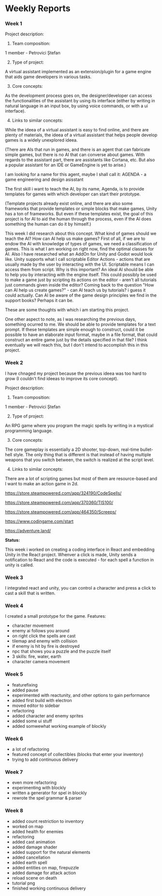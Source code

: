 # Weekly Reports

### __Week 1__

Project description:

1. Team composition: 

1 member - Petrovici Ștefan

2. Type of project:

A virtual assistant implemented as an extension/plugin for a game engine that aids game developers in various tasks.

3. Core concepts:

As the development process goes on, the designer/developer can access the functionalities of the assistant by using its interface (either by writing in natural language in an input box, by using voice commands, or with a ui interface).

4. Links to similar concepts: 

While the ideea of a virtual assistant is easy to find online, and there are plenty of materials, the ideea of a virtual assistant that helps people develop games is a widely unexplored ideea.

(There are AIs that run in games, and there is an agent that can fabricate simple games, but there is no AI that can converse about games. With regards to the assistant part, there are assistants like Cortana, etc. But also a popular assistant for an IDE or GameEngine is yet to arise.)

I am looking for a name for this agent, maybe I shall call it:
AGENDA - a game engineering and design asisstant

The first skill i want to teach the AI, by its name, Agenda, is to provide templates for games with which developer can start their prototype.

(Template projects already exist online, and there are also some frameworks that provide templates or simple blocks that make games, Unity has a ton of frameworks. But even if these templates exist, the goal of this project is for AI to aid the human through the process, even if the AI does something  the human can do it by himself.)

This week I did research about this concept. What kind of games should we teach the AI? How can AI help us make games? First of all, if we are to endow the AI with knowledge of types of games, we need a classification of games. This is what I am working on right now, find the optimal classes for AI. Also I have researched what an AddOn for Unity and Godot would look like. Unity supports what I call scriptable Editor Actions - actions that are usually made by the user by interacting with the UI. Scriptable means I can access them from script. Why is this important? An ideal AI should be able to help you by interacting with the engine itself. This could possibly be used to make a game just by scripting its actions on the editor - aren't all tutorials just commands given inside the editor? Coming back to the question "How can AI help us create games?" - can AI teach us by tutorials? i guess it could actually. Can AI be aware of the game design principles we find in the support books? Perhaps it can be. 

These are some thoughts with which i am starting this project.

One other aspect to note, as I was researching the previous days, something ocurred to me. We should be able to provide templates for a text prompt. If these templates are simple enough to construct, could it be possible to have an elaborate input format, maybe in a file format, that could construct an entire game just by the details specified in that file? I think eventually we will reach this, but I don't intend to accomplish this in this project.

### __Week 2__

I have chnaged my project because the previous ideea was too hard to grow (I couldn't find ideeas to improve its core concept).

Project description:

1. Team composition: 

1 member - Petrovici Ștefan

2. Type of project:

An RPG game where you program the magic spells by writing in a mystical programming language. 

3. Core concepts:

The core gameplay is essentially a 2D shooter, top-down, real-time bullet-hell style. The only thing that is different is that instead of having multiple weapons that you switch between, the switch is realized at the script level.

4. Links to similar concepts: 

There are a lot of scripting games but most of them are resource-based and I want to make an action game in 2d.

https://store.steampowered.com/app/324190/CodeSpells/

https://store.steampowered.com/app/370360/TIS100/

https://store.steampowered.com/app/464350/Screeps/

https://www.codingame.com/start

https://adventure.land/

__Status:__

This week i worked on creating a coding interface in React and embedding Unity in the React project. Whenver a click is made, Unity sends a notification to React and the code is executed - for each spell a function in unity is called.

### __Week 3__
I integrated react and unity, you can control a character and press a click to cast a skill that is written.

### __Week 4__
I created a small prototype for the game. 
Features:
- character movement
- enemy ai follows you around
- on right click the spells are cast
- tilemap and enemy with collision
- if enemy is hit by fire is destroyed
- npc that shows you a puzzle and the puzzle itself
- 3 skills: fire, water, earth
- character camera movement

### __Week 5__
- featurefixing
- added pause
- experimented with reactunity, and other options to gain performance
- added first build with electron
- moved editor to sidebar
- refactoring
- added character and enemy sprites
- added some ui stuff
- added somwewhat working example of blockly

### __Week 6__
- a lot of refactoring
- featured concept of collectibles (blocks that enter your inventory)
- trying to add continuous delivery

### __Week 7__
- even more refactoring
- experimenting with blockly
- written a generator for spel in blockly
- rewrote the spel grammar & parser

### __Week 8__
- added count restriction to inventory
- worked on map
- added health for enemies
- refactoring
- added cast animation
- added damage shader
- added support for the natural elements
- added cancellation
- added earth spell
- added entities on map, firepuzzle
- added damage for attack action
- reload scene on death
- tutorial png
- finished working continuous delivery
